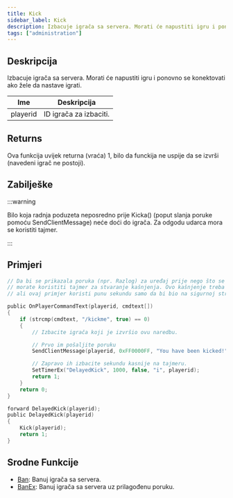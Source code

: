 ```yaml
---
title: Kick
sidebar_label: Kick
description: Izbacuje igrača sa servera. Morati će napustiti igru i ponovno se konektovati ako žele da nastave igrati.
tags: ["administration"]
---
```


## Deskripcija

Izbacuje igrača sa servera. Morati će napustiti igru i ponovno se konektovati ako žele da nastave igrati.

| Ime      | Deskripcija            |
| -------- | ---------------------- |
| playerid | ID igrača za izbaciti. |

## Returns

Ova funkcija uvijek returna (vraća) 1, bilo da funckija ne uspije da se izvrši (navedeni igrač ne postoji).

## Zabilješke

:::warning

Bilo koja radnja poduzeta neposredno prije Kicka() (poput slanja poruke pomoću SendClientMessage) neće doći do igrača. Za odgodu udarca mora se koristiti tajmer.

:::

## Primjeri

```c
// Da bi se prikazala poruka (npr. Razlog) za uređaj prije nego što se veza prekine
// morate koristiti tajmer za stvaranje kašnjenja. Ovo kašnjenje treba biti samo nekoliko milisekundi,
// ali ovaj primjer koristi punu sekundu samo da bi bio na sigurnoj strani.

public OnPlayerCommandText(playerid, cmdtext[])
{
    if (strcmp(cmdtext, "/kickme", true) == 0)
    {
        // Izbacite igrača koji je izvršio ovu naredbu.

        // Prvo im pošaljite poruku
        SendClientMessage(playerid, 0xFF0000FF, "You have been kicked!");

        // Zapravo ih izbacite sekundu kasnije na tajmeru.
        SetTimerEx("DelayedKick", 1000, false, "i", playerid);
        return 1;
    }
    return 0;
}

forward DelayedKick(playerid);
public DelayedKick(playerid)
{
    Kick(playerid);
    return 1;
}
```

## Srodne Funkcije

- [Ban](Ban): Banuj igrača sa servera.
- [BanEx](BanEx): Banuj igrača sa servera uz prilagođenu poruku.
